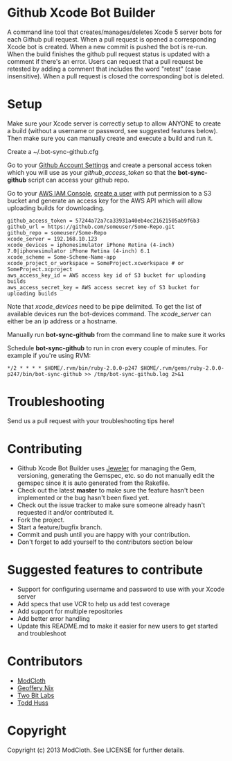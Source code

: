 Github Xcode Bot Builder
========================

A command line tool that creates/manages/deletes Xcode 5 server bots for each Github pull request. When a pull request is opened
a corresponding Xcode bot is created. When a new commit is pushed the bot is re-run. When the build finishes the github
pull request status is updated with a comment if there's an error. Users can request that a pull request be retested by
adding a comment that includes the word "retest" (case insensitive). When a pull request is closed the corresponding
bot is deleted.

Setup
=====
Make sure your Xcode server is correctly setup to allow ANYONE to create a build (without a username or password, see suggested features below).
Then make sure you can manually create and execute a build and run it.

Create a ~/.bot-sync-github.cfg

Go to your [Github Account Settings](https://github.com/settings/applications) and create a personal access token which
you will use as your *github_access_token* so that the **bot-sync-github** script can access your github repo.

Go to your [AWS IAM Console](https://console.aws.amazon.com/iam/home?#users), [create a user](http://docs.aws.amazon.com/AWSSdkDocsRuby/latest/DeveloperGuide/ruby-dg-setup.html) with put permission to a S3 bucket and generate an access key for the AWS API which will allow uploading builds for downloading.


```
github_access_token = 57244a72a7ca33931a40eb4ec21621505ab9f6b3
github_url = https://github.com/someuser/Some-Repo.git
github_repo = someuser/Some-Repo
xcode_server = 192.168.10.123
xcode_devices = iphonesimulator iPhone Retina (4-inch) 7.0|iphonesimulator iPhone Retina (4-inch) 6.1
xcode_scheme = Some-Scheme-Name-app
xcode_project_or_workspace = SomeProject.xcworkspace # or SomeProject.xcproject
aws_access_key_id = AWS access key id of S3 bucket for uploading builds
aws_access_secret_key = AWS access secret key of S3 bucket for uploading builds
```

Note that *xcode_devices* need to be pipe delimited. To get the list of available devices run the bot-devices command.
The *xcode_server* can either be an ip address or a hostname.

Manually run **bot-sync-github** from the command line to make sure it works

Schedule **bot-sync-github** to run in cron every couple of minutes. For example if you're using RVM:

```
*/2 * * * * $HOME/.rvm/bin/ruby-2.0.0-p247 $HOME/.rvm/gems/ruby-2.0.0-p247/bin/bot-sync-github >> /tmp/bot-sync-github.log 2>&1
```

Troubleshooting
===============
Send us a pull request with your troubleshooting tips here!

Contributing
============

* Github Xcode Bot Builder uses [Jeweler](https://github.com/technicalpickles/jeweler) for managing the Gem, versioning,
  generating the Gemspec, etc. so do not manually edit the gemspec since it is auto generated from the Rakefile.
* Check out the latest **master** to make sure the feature hasn't been implemented or the bug hasn't been fixed yet.
* Check out the issue tracker to make sure someone already hasn't requested it and/or contributed it.
* Fork the project.
* Start a feature/bugfix branch.
* Commit and push until you are happy with your contribution.
* Don't forget to add yourself to the contributors section below

Suggested features to contribute
================================
* Support for configuring username and password to use with your Xcode server
* Add specs that use VCR to help us add test coverage
* Add support for multiple repositories
* Add better error handling
* Update this README.md to make it easier for new users to get started and troubleshoot

Contributors
============
 - [ModCloth](http://www.modcloth.com/)
 - [Geoffery Nix](http://github.com/geoffnix)
 - [Two Bit Labs](http://twobitlabs.com/)
 - [Todd Huss](http://github.com/thuss)

Copyright
=========

Copyright (c) 2013 ModCloth. See LICENSE for further details.


